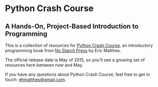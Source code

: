 Python Crash Course
===

A Hands-On, Project-Based Introduction to Programming
---

This is a collection of resources for [Python Crash Course](http://www.nostarch.com/pythoncrashcourse/), an introductory programming book from [No Starch Press](http://www.nostarch.com) by Eric Matthes.

The official release date is May of 2015, so you'll see a growing set of resources here between now and May.

If you have any questions about Python Crash Course, feel free to get in touch: ehmatthes@gmail.com.
